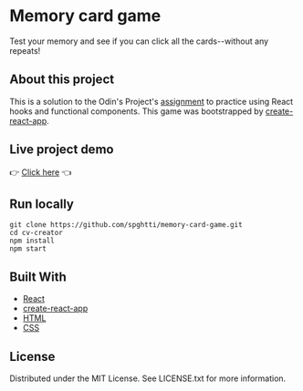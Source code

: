 # Memory card game

Test your memory and see if you can click all the cards--without any repeats!

## About this project

This is a solution to the Odin's Project's [assignment](https://www.theodinproject.com/lessons/node-path-javascript-cv-application) to practice using React hooks and functional components. This game was bootstrapped by [create-react-app](https://github.com/facebook/create-react-app).

## Live project demo

:point_right: [Click here](https://spghtti.github.io/memory-card-game/) :point_left:

## Run locally

```
git clone https://github.com/spghtti/memory-card-game.git
cd cv-creator
npm install
npm start
```

## Built With

- [React](https://reactjs.org/)
- [create-react-app](https://github.com/facebook/create-react-app)
- [HTML](https://developer.mozilla.org/en-US/docs/Web/HTML)
- [CSS](https://developer.mozilla.org/en-US/docs/Web/CSS)

## License

Distributed under the MIT License. See LICENSE.txt for more information.
